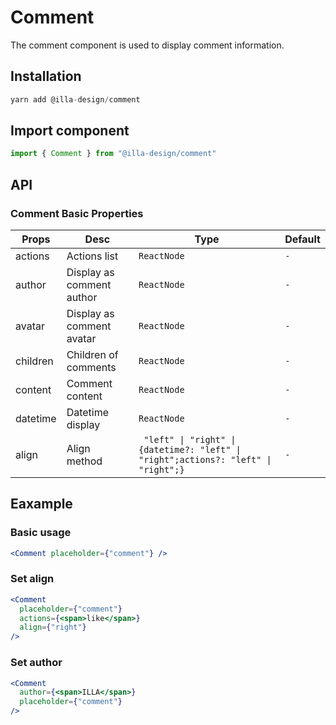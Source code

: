 # Comment

The comment component is used to display comment information.

## Installation

```jsx
yarn add @illa-design/comment
```

## Import component

```jsx
import { Comment } from "@illa-design/comment"
```

## API

### Comment Basic Properties

| Props    | Desc                      | Type                                                         | Default |
| -------- | ------------------------- | ------------------------------------------------------------ | ------- |
| actions  | Actions list              | `ReactNode`                                                  | `-`     |
| author   | Display as comment author | `ReactNode`                                                  | `-`     |
| avatar   | Display as comment avatar | `ReactNode`                                                  | `-`     |
| children | Children of comments      | `ReactNode`                                                  | `-`     |
| content  | Comment content           | `ReactNode`                                                  | `-`     |
| datetime | Datetime display          | `ReactNode`                                                  | `-`     |
| align    | Align method              | ` "left" \| "right" \| {datetime?: "left" \| "right";actions?: "left" \| "right";}` | `-`     |

## Eaxample

### Basic usage

```jsx
<Comment placeholder={"comment"} />
```

### Set align

```jsx
<Comment
  placeholder={"comment"}
  actions={<span>like</span>}
  align={"right"}
/>
```

### Set author

```jsx
<Comment
  author={<span>ILLA</span>}
  placeholder={"comment"}
/>
```
